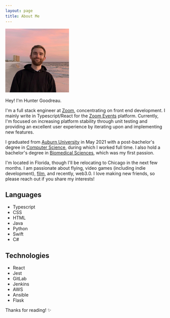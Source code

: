 ```yaml
---
layout: page
title: About Me
---
```


<img id="hunter-headshot" src="/assets/avi.jpeg" alt="Hunter Goodreau" title="Hunter Goodreau" width="200" height="200"/>

Hey! I'm Hunter Goodreau.

I'm a full stack engineer at [Zoom](https://zoom.us), concentrating on front end development. I mainly write in Typescript/React for the [Zoom Events](https://events.zoom.us) platform. Currently, I'm focused on increasing platform stability through unit testing and providing an excellent user experience by iterating upon and implementing new features.

I graduated from [Auburn University](https://www.auburn.edu/) in May 2021 with a post-bachelor's degree in [Computer Science](https://en.wikipedia.org/wiki/Computer_science), during which I worked full time. I also hold a bachelor's degree in [Biomedical Sciences](https://en.wikipedia.org/wiki/Biomedical_sciences), which was my first passion.

I'm located in Florida, though I'll be relocating to Chicago in the next few months. I am passionate about flying, video games (including indie development), [film](https://letterboxd.com/hgoood/), and recently, web3.0. I love making new friends, so please reach out if you share my interests!

## Languages

- Typescript
- CSS
- HTML
- Java
- Python
- Swift
- C#

## Technologies

- React
- Jest
- GitLab
- Jenkins
- AWS
- Ansible
- Flask

Thanks for reading! ✨

